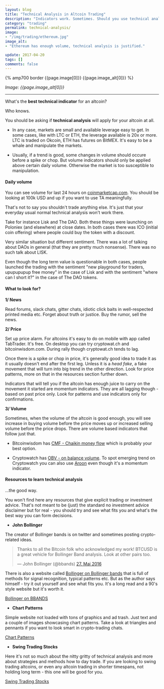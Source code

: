 ```yaml
---
layout: blog
title: "Technical Analysis in Altcoin Trading"
description: "Indicators work. Sometimes. Should you use technical analysis when trading altcoins?"
category: "trading"
permalink: technical-analysis/
image:
- "/img/trading/ethereum.jpg"
image_alt:
- "Ethereum has enough volume, technical analysis is justified."

update: 2017-04-20
tags: []
comments: false
---
```


{% amp700 border {{page.image[0]}} {{page.image_alt[0]}} %}

_Image: {{page.image_alt[0]}}_

________________________

What's the **best technical indicator** for an altcoin?

Who knows.

You should be asking if **technical analysis** will apply for your altcoin at all.

* In any case, markets are small and available leverage easy to get. In some cases, like with LTC or ETH, the leverage available is 20x or more. LTC is traded on Okcoin, ETH has futures on BitMEX. It's easy to be a whale and manipulate the markets.

* Usually, if a trend is good, some changes in volume should occure before a spike or chop. But volume indicators should only be applied above certain daily volume. Otherwise the market is too susceptible to manipulation.


#### Daily volume

You can see volume for last 24 hours on [coinmarketcap.com](http://coinmarketcap.com/). You should be looking at 100k USD and up if you want to use TA meaningfully.

That's not to say you shouldn't trade anything else. It's just that your everyday usual normal technical analysis won't work there.

Take for instance Lisk and The DAO. Both these things were launching on Poloniex (and elsewhere) at close dates. In both cases there was ICO (initial coin offering) where people could buy the token with a discount.

Very similar situation but different sentiment. There was a lot of talking about DAOs in general (that they are pretty much nonsense). There was no such talk about LISK.

Even though the long term value is questionable in both cases, people launched the trading with the sentiment "new playground for traders, upupupupup free money" in the case of Lisk and with the sentiment "where can I short it?" in the case of The DAO tokens.  


#### What to look for?

**1/ News**

Read forums, slack chats, gitter chats, idiotic click baits in well-respected printed media etc. Forget about truth or justice. Buy the rumor, sell the news.

**2/ Price**

Set up price alarm. For altcoins it's easy to do on mobile with app called TabTrader. It's free. On desktop you can try cryptowat.ch and bitcoinwisdom.com. During rally though cryptowat.ch tends to lag.

Once there is a spike or chop in price, it's generally good idea to trade it as it usually doesn't end after the first leg. Unless it is a *head fake*, a fake movement that will turn into big trend in the other direction. Look for price patterns, more on that in the resources section further down.

Indicators that will tell you if the altcoin has enough juice to carry on the movement it started are momentum indicators. They are all lagging though - based on past price only. Look for patterns and use indicators only for confirmations.

**3/ Volume**

Sometimes, when the volume of the altcoin is good enough, you will see increase in buying volume before the price moves up or increased selling volume before the price drops. There are volume based indicators that follow just that.

* Bitcoinwisdom has [CMF - Chaikin money flow](http://stockcharts.com/school/doku.php?id=chart_school:technical_indicators:chaikin_money_flow_cmf) which is probably your best option.

* Cryptowatch has [OBV - on balance volume](http://stockcharts.com/school/doku.php?id=chart_school:technical_indicators:on_balance_volume_obv). To spot emerging trend on Cryptowatch you can also use [Aroon](http://stockcharts.com/school/doku.php?id=chart_school:technical_indicators:aroon) even though it's a momentum indicator.


#### Resources to learn technical analysis

...the good way.

You won't find here any resources that give explicit trading or investment advice. That's not meant to be (just) the standard no investment advice disclaimer but for real - you should try and see what fits you and what's the best way you can form decisions.

* **John Bollinger**

The creator of Bollinger bands is on twitter and sometimes posting crypto-related ideas.

<blockquote class="twitter-tweet" data-lang="de"><p lang="en" dir="ltr">Thanks to all the Bitcoin folk who acknowledged my work! BTCUSD is a great vehicle for Bollinger Band analysis. Look at other pairs too.</p>&mdash; John Bollinger (@bbands) <a href="https://twitter.com/bbands/status/736226984322203648">27. Mai 2016</a></blockquote>

There is also a website called [Bollinger on Bollinger bands](http://www.bollingeronbollingerbands.com/methods/?m=3) that is full of methods for signal recognition, typical patterns etc. But as the author says himself - try it out yourself and see what fits you. It's a long read and a 90's style website but it's worth it.

<a href="http://www.bollingeronbollingerbands.com/methods/?m=0" class="button">Bollinger on BBANDS</a>

* **Chart Patterns**

Simple website not loaded with tons of graphics and ad trash. Just text and a couple of images showcasing chart patterns. Take a look at triangles and pennants if you want to look smart in crypto-trading chats.

<a href="http://www.chartpatterns.com/" class="button">Chart Patterns</a>


* **Swing Trading Stocks**

Here it's not so much about the nitty gritty of technical analysis and more about strategies and methods how to day trade. If you are looking to swing trading altcoins, or even any altcoin trading in shorter timespans, not holding long term - this one will be good for you.

<a href="http://www.swing-trade-stocks.com/" class="button">Swing Trading Stocks</a>

